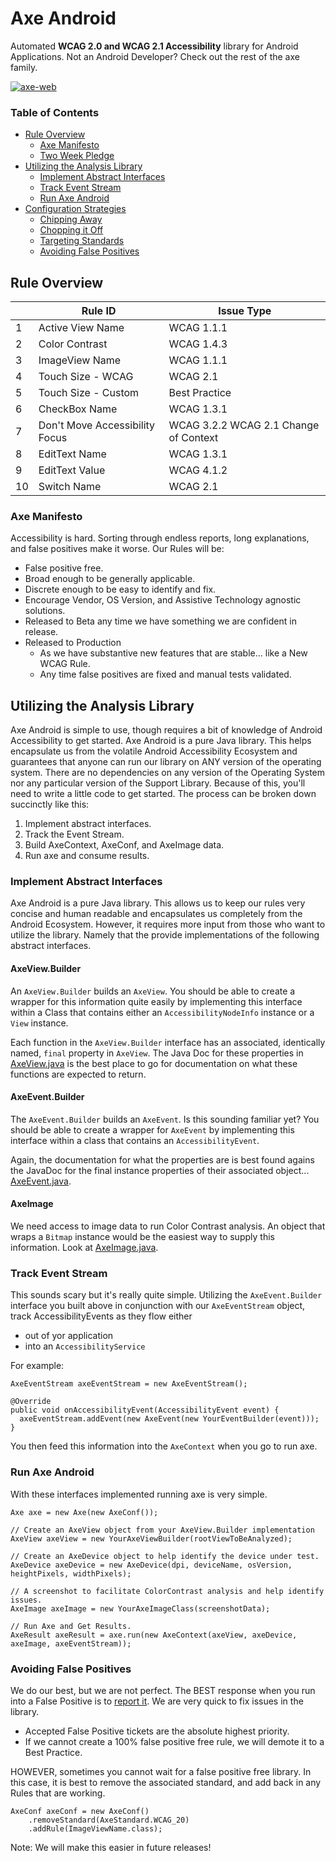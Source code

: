 # Axe Android

Automated **WCAG 2.0 and WCAG 2.1 Accessibility** library for Android Applications. Not an Android Developer? Check out the rest of the axe family.

[![axe-web](https://img.shields.io/badge/axe-web-green.svg?logo=github&logoColor=ffffff&longCache=true&colorA=0077C8&colorB=000000&style=for-the-badge)](https://github.com/dequelabs/axe-core)

### Table of Contents

- [Rule Overview](#rule-overview)
  - [Axe Manifesto](#axe-manifesto)
  - [Two Week Pledge](#two-week-pledge)
- [Utilizing the Analysis Library](#utilizing-the-analysis-library)
  - [Implement Abstract Interfaces](#implement-abstract-interfaces)
  - [Track Event Stream](#track-event-stream)
  - [Run Axe Android](#run-axe-android)
- [Configuration Strategies](#configuration-strategies)
  - [Chipping Away](#chipping-away)
  - [Chopping it Off](#chopping-it-off)
  - [Targeting Standards](#targeting-standards)
  - [Avoiding False Positives](#avoiding-false-positives)

## Rule Overview

|  | Rule ID | Issue Type |
|--|---------|------------|
| 1 | Active View Name | WCAG 1.1.1 |
| 2 | Color Contrast | WCAG 1.4.3 |
| 3 | ImageView Name | WCAG 1.1.1 |
| 4 | Touch Size - WCAG | WCAG 2.1 |
| 5 | Touch Size - Custom | Best Practice |
| 6 | CheckBox Name | WCAG 1.3.1 |
| 7 | Don't Move Accessibility Focus | WCAG 3.2.2 WCAG 2.1 Change of Context |
| 8 | EditText Name | WCAG 1.3.1 |
| 9 | EditText Value | WCAG 4.1.2 |
| 10 | Switch Name | WCAG 2.1 |

### Axe Manifesto

Accessibility is hard. Sorting through endless reports, long explanations, and false positives make it worse. Our Rules will be:

- False positive free.
- Broad enough to be generally applicable.
- Discrete enough to be easy to identify and fix.
- Encourage Vendor, OS Version, and Assistive Technology agnostic solutions.
- Released to Beta any time we have something we are confident in release.
- Released to Production 
  - As we have substantive new features that are stable... like a New WCAG Rule.
  - Any time false positives are fixed and manual tests validated. 

## Utilizing the Analysis Library

Axe Android is simple to use, though requires a bit of knowledge of Android Accessibility to get started. Axe Android is a pure Java library. This helps encapsulate us from the volatile Android Accessibility Ecosystem and guarantees that anyone can run our library on ANY version of the operating system. There are no dependencies on any version of the Operating System nor any particular version of the Support Library. Because of this, you'll need to write a little code to get started. The process can be broken down succinctly like this:

1. Implement abstract interfaces.
2. Track the Event Stream.
3. Build AxeContext, AxeConf, and AxeImage data.
4. Run axe and consume results.

### Implement Abstract Interfaces 

Axe Android is a pure Java library. This allows us to keep our rules very concise and human readable
and encapsulates us completely from the Android Ecosystem. However, it requires more input from 
those who want to utilize the library. Namely that the provide implementations of the following 
abstract interfaces. 

#### AxeView.Builder

An `AxeView.Builder` builds an `AxeView`. You should be able to create a wrapper for this 
information quite easily by implementing this interface within a Class that contains either an 
`AccessibilityNodeInfo` instance or a `View` instance. 

Each function in the `AxeView.Builder` interface has an associated, identically named, `final` 
property in `AxeView`. The Java Doc for these properties in [AxeView.java](https://github.com/dequelabs/axe-android/blob/master/src/main/java/com/deque/axecore/AxeView.java) 
is the best place to go for documentation on what these functions are expected to return.

#### AxeEvent.Builder

The `AxeEvent.Builder` builds an `AxeEvent`. Is this sounding familiar yet? You should be able to 
create a wrapper for `AxeEvent` by implementing this interface within a class that contains an 
`AccessibilityEvent`. 

Again, the documentation for what the properties are is best found agains the JavaDoc for the final 
instance properties of their associated object... [AxeEvent.java](https://github.com/dequelabs/axe-android/blob/master/src/main/java/com/deque/axecore/AxeEvent.java).

#### AxeImage

We need access to image data to run Color Contrast analysis. An object that wraps a `Bitmap` 
instance would be the easiest way to supply this information. Look at 
[AxeImage.java](https://github.com/dequelabs/axe-android/blob/master/src/main/java/com/deque/axecore/colorcontrast/AxeImage.java).

### Track Event Stream

This sounds scary but it's really quite simple. Utilizing the `AxeEvent.Builder` interface you built 
above in conjunction with our `AxeEventStream` object, track AccessibilityEvents as they flow either 

- out of yor application
- into an `AccessibilityService`

For example:

```
AxeEventStream axeEventStream = new AxeEventStream();

@Override
public void onAccessibilityEvent(AccessibilityEvent event) {
  axeEventStream.addEvent(new AxeEvent(new YourEventBuilder(event)));
}
```

You then feed this information into the `AxeContext` when you go to run axe.

### Run Axe Android

With these interfaces implemented running axe is very simple.

```
Axe axe = new Axe(new AxeConf());

// Create an AxeView object from your AxeView.Builder implementation
AxeView axeView = new YourAxeViewBuilder(rootViewToBeAnalyzed);

// Create an AxeDevice object to help identify the device under test.
AxeDevice axeDevice = new AxeDevice(dpi, deviceName, osVersion, heightPixels, widthPixels);

// A screenshot to facilitate ColorContrast analysis and help identify issues.
AxeImage axeImage = new YourAxeImageClass(screenshotData);

// Run Axe and Get Results.
AxeResult axeResult = axe.run(new AxeContext(axeView, axeDevice, axeImage, axeEventStream));
```

### Avoiding False Positives

We do our best, but we are not perfect. The BEST response when you run into a False Positive is to 
[report it](https://github.com/dequelabs/axe-android/issues/new/choose). We are very quick to fix 
issues in the library. 

- Accepted False Positive tickets are the absolute highest priority. 
- If we cannot create a 100% false positive free rule, we will demote it to a Best Practice.

HOWEVER, sometimes you cannot wait for a false positive free library. In this case, it is best to 
remove the associated standard, and add back in any Rules that are working.

```
AxeConf axeConf = new AxeConf()
    .removeStandard(AxeStandard.WCAG_20)
    .addRule(ImageViewName.class);
```

Note: We will make this easier in future releases!
